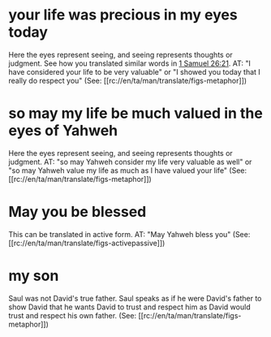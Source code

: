 # your life was precious in my eyes today

Here the eyes represent seeing, and seeing represents thoughts or judgment. See how you translated similar words in [1 Samuel 26:21](./21.md). AT: "I have considered your life to be very valuable" or "I showed you today that I really do respect you" (See: [[rc://en/ta/man/translate/figs-metaphor]])

# so may my life be much valued in the eyes of Yahweh

Here the eyes represent seeing, and seeing represents thoughts or judgment. AT: "so may Yahweh consider my life very valuable as well" or "so may Yahweh value my life as much as I have valued your life" (See: [[rc://en/ta/man/translate/figs-metaphor]])

# May you be blessed

This can be translated in active form. AT: "May Yahweh bless you" (See: [[rc://en/ta/man/translate/figs-activepassive]])

# my son

Saul was not David's true father. Saul speaks as if he were David's father to show David that he wants David to trust and respect him as David would trust and respect his own father. (See: [[rc://en/ta/man/translate/figs-metaphor]])